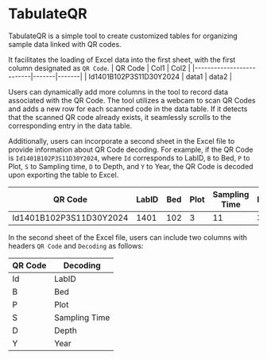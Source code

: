 
# TabulateQR

TabulateQR is a simple tool to create customized tables for organizing sample data linked with QR codes. 

It facilitates the loading of Excel data into the first sheet, with the first column designated as `QR Code`.
| QR Code                  | Col1  | Col2  |
|--------------------------|-------|-------|
| Id1401B102P3S11D30Y2024  | data1 | data2 |

Users can dynamically add more columns in the tool to record data associated with the QR Code. The tool utilizes a webcam to scan QR Codes and adds a new row for each scanned code in the data table. If it detects that the scanned QR code already exists, it seamlessly scrolls to the corresponding entry in the data table.

Additionally, users can incorporate a second sheet in the Excel file to provide information about QR Code decoding. For example, if the QR Code is `Id1401B102P3S11D30Y2024`, where `Id` corresponds to LabID, `B` to Bed, `P` to Plot, `S` to Sampling time, `D` to Depth, and `Y` to Year, the QR Code is decoded upon exporting the table to Excel.

| QR Code                  | LabID | Bed | Plot | Sampling Time | Depth | Year | Col1  | Col2  |
|--------------------------|-------|-----|------|---------------|-------|------|-------|-------|
| Id1401B102P3S11D30Y2024  | 1401  | 102 | 3    | 11            | 30    | 2024 | data1 | data2 |


In the second sheet of the Excel file, users can include two columns with headers `QR Code` and `Decoding` as follows:

| QR Code | Decoding       |
|---------|-----------------|
| Id      | LabID           |
| B       | Bed             |
| P       | Plot            |
| S       | Sampling Time   |
| D       | Depth           |
| Y       | Year            |
